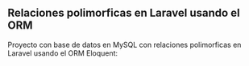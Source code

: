 ## Relaciones polimorficas en Laravel usando el ORM

Proyecto con base de datos en MySQL con relaciones polimorficas en Laravel usando el ORM Eloquent:

